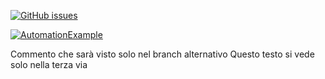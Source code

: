 <a href="https://github.com/PorfirioTramontana/CalendarTest/issues"><img alt="GitHub issues" src="https://img.shields.io/github/issues/PorfirioTramontana/CalendarTest"></a>

[![AutomationExample](https://github.com/PorfirioTramontana/CalendarTest/actions/workflows/main.yml/badge.svg?event=push)](https://github.com/PorfirioTramontana/CalendarTest/actions/workflows/main.yml)

Commento che sarà visto solo nel branch alternativo
Questo testo si vede solo nella terza via
